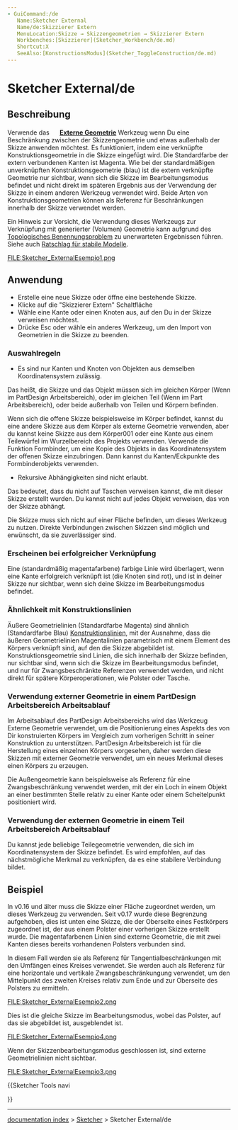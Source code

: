 ```yaml
---
- GuiCommand:/de
   Name:Sketcher External
   Name/de:Skizzierer Extern
   MenuLocation:Skizze → Skizzengeometrien → Skizzierer Extern
   Workbenches:[Skizzierer](Sketcher_Workbench/de.md)
   Shortcut:X
   SeeAlso:[KonstructionsModus](Sketcher_ToggleConstruction/de.md)
---
```


# Sketcher External/de

## Beschreibung

Verwende das **<img src="images/Sketcher_External.svg" width=16px> [Externe Geometrie](Sketcher_External/de.md)** Werkzeug wenn Du eine Beschränkung zwischen der Skizzengeometrie und etwas außerhalb der Skizze anwenden möchtest. Es funktioniert, indem eine verknüpfte Konstruktionsgeometrie in die Skizze eingefügt wird. Die Standardfarbe der extern verbundenen Kanten ist Magenta. Wie bei der standardmäßigen unverknüpften Konstruktionsgeometrie (blau) ist die extern verknüpfte Geometrie nur sichtbar, wenn sich die Skizze im Bearbeitungsmodus befindet und nicht direkt im späteren Ergebnis aus der Verwendung der Skizze in einem anderen Werkzeug verwendet wird. Beide Arten von Konstruktionsgeometrien können als Referenz für Beschränkungen innerhalb der Skizze verwendet werden.

Ein Hinweis zur Vorsicht, die Verwendung dieses Werkzeugs zur Verknüpfung mit generierter (Volumen) Geometrie kann aufgrund des [Topologisches Benennungsproblem](Topological_naming_problem/de.md) zu unerwarteten Ergebnissen führen. Siehe auch [Ratschlag für stabile Modelle](https://wiki.freecadweb.org/Feature_editing/de#Ratschläge_zur_Erstellung_stabiler_Modelle.md).

<FILE:Sketcher_ExternalEsempio1.png>

## Anwendung

-   Erstelle eine neue Skizze oder öffne eine bestehende Skizze.
-   Klicke auf die \"Skizzierer Extern\" Schaltfläche
-   Wähle eine Kante oder einen Knoten aus, auf den Du in der Skizze verweisen möchtest.
-   Drücke Esc oder wähle ein anderes Werkzeug, um den Import von Geometrien in die Skizze zu beenden.

### Auswahlregeln

-   Es sind nur Kanten und Knoten von Objekten aus demselben Koordinatensystem zulässig.

Das heißt, die Skizze und das Objekt müssen sich im gleichen Körper (Wenn im PartDesign Arbeitsbereich), oder im gleichen Teil (Wenn im Part Arbeitsbereich), oder beide außerhalb von Teilen und Körpern befinden.

Wenn sich die offene Skizze beispielsweise im Körper befindet, kannst du eine andere Skizze aus dem Körper als externe Geometrie verwenden, aber du kannst keine Skizze aus dem Körper001 oder eine Kante aus einem Teilewürfel im Wurzelbereich des Projekts verwenden. Verwende die Funktion Formbinder, um eine Kopie des Objekts in das Koordinatensystem der offenen Skizze einzubringen. Dann kannst du Kanten/Eckpunkte des Formbinderobjekts verwenden.

-   Rekursive Abhängigkeiten sind nicht erlaubt.

Das bedeutet, dass du nicht auf Taschen verweisen kannst, die mit dieser Skizze erstellt wurden. Du kannst nicht auf jedes Objekt verweisen, das von der Skizze abhängt.

Die Skizze muss sich nicht auf einer Fläche befinden, um dieses Werkzeug zu nutzen. Direkte Verbindungen zwischen Skizzen sind möglich und erwünscht, da sie zuverlässiger sind.

### Erscheinen bei erfolgreicher Verknüpfung 

Eine (standardmäßig magentafarbene) farbige Linie wird überlagert, wenn eine Kante erfolgreich verknüpft ist (die Knoten sind rot), und ist in deiner Skizze nur sichtbar, wenn sich deine Skizze im Bearbeitungsmodus befindet.

### Ähnlichkeit mit Konstruktionslinien 

Äußere Geometrielinien (Standardfarbe Magenta) sind ähnlich (Standardfarbe Blau) [Konstruktionslinien](Sketcher_ToggleConstruction/de.md), mit der Ausnahme, dass die äußeren Geometrielinien Magentalinien parametrisch mit einem Element des Körpers verknüpft sind, auf den die Skizze abgebildet ist. Konstruktionsgeometrie sind Linien, die sich innerhalb der Skizze befinden, nur sichtbar sind, wenn sich die Skizze im Bearbeitungsmodus befindet, und nur für Zwangsbeschränkte Referenzen verwendet werden, und nicht direkt für spätere Körperoperationen, wie Polster oder Tasche.

### Verwendung externer Geometrie in einem PartDesign Arbeitsbereich Arbeitsablauf 

Im Arbeitsablauf des PartDesign Arbeitsbereichs wird das Werkzeug Externe Geometrie verwendet, um die Positionierung eines Aspekts des von Dir konstruierten Körpers im Vergleich zum vorherigen Schritt in seiner Konstruktion zu unterstützen. PartDesign Arbeitsbereich ist für die Herstellung eines einzelnen Körpers vorgesehen, daher werden diese Skizzen mit externer Geometrie verwendet, um ein neues Merkmal dieses einen Körpers zu erzeugen.

Die Außengeometrie kann beispielsweise als Referenz für eine Zwangsbeschränkung verwendet werden, mit der ein Loch in einem Objekt an einer bestimmten Stelle relativ zu einer Kante oder einem Scheitelpunkt positioniert wird.

### Verwendung der externen Geometrie in einem Teil Arbeitsbereich Arbeitsablauf 

Du kannst jede beliebige Teilegeometrie verwenden, die sich im Koordinatensystem der Skizze befindet. Es wird empfohlen, auf das nächstmögliche Merkmal zu verknüpfen, da es eine stabilere Verbindung bildet.

## Beispiel

In v0.16 und älter muss die Skizze einer Fläche zugeordnet werden, um dieses Werkzeug zu verwenden. Seit v0.17 wurde diese Begrenzung aufgehoben, dies ist unten eine Skizze, die der Oberseite eines Festkörpers zugeordnet ist, der aus einem Polster einer vorherigen Skizze erstellt wurde. Die magentafarbenen Linien sind externe Geometrie, die mit zwei Kanten dieses bereits vorhandenen Polsters verbunden sind.

In diesem Fall werden sie als Referenz für Tangentialbeschränkungen mit den Umfängen eines Kreises verwendet. Sie werden auch als Referenz für eine horizontale und vertikale Zwangsbeschränkungung verwendet, um den Mittelpunkt des zweiten Kreises relativ zum Ende und zur Oberseite des Polsters zu ermitteln.

<FILE:Sketcher_ExternalEsempio2.png>

Dies ist die gleiche Skizze im Bearbeitungsmodus, wobei das Polster, auf das sie abgebildet ist, ausgeblendet ist.

<FILE:Sketcher_ExternalEsempio4.png>

Wenn der Skizzenbearbeitungsmodus geschlossen ist, sind externe Geometrielinien nicht sichtbar.

<FILE:Sketcher_ExternalEsempio3.png>





{{Sketcher Tools navi

}}

---
[documentation index](../README.md) > [Sketcher](Sketcher_Workbench.md) > Sketcher External/de

